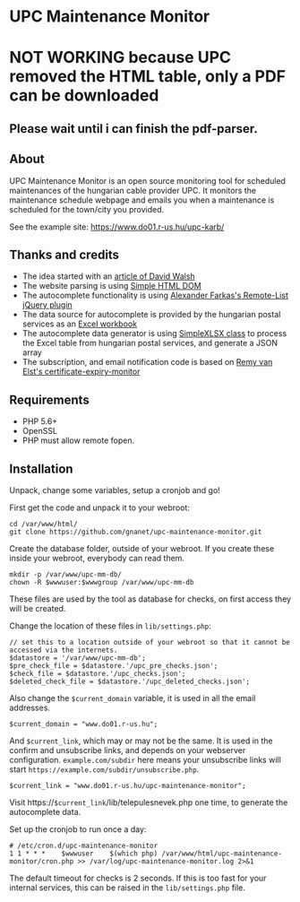 # UPC Maintenance Monitor

# NOT WORKING because UPC removed the HTML table, only a PDF can be downloaded

## Please wait until i can finish the pdf-parser.

## About

UPC Maintenance Monitor is an open source monitoring tool for scheduled maintenances of the hungarian cable provider UPC. It monitors the maintenance schedule webpage and emails you when a maintenance is scheduled for the town/city you provided.

See the example site: https://www.do01.r-us.hu/upc-karb/

## Thanks and credits

- The idea started with an [article of David Walsh](https://davidwalsh.name/php-notifications)
- The website parsing is using [Simple HTML DOM](https://github.com/samacs/simple_html_dom)
- The autocomplete functionality is using [Alexander Farkas's Remote-List jQuery plugin](https://github.com/aFarkas/remote-list)
- The data source for autocomplete is provided by the hungarian postal services as an [Excel workbook](https://www.posta.hu/static/internet/download/Iranyitoszam-Internet_uj.xlsx)
- The autocomplete data generator is using [SimpleXLSX class](https://github.com/shuchkin/simplexlsx) to process the Excel table from hungarian postal services, and generate a JSON array
- The subscription, and email notification code is based on [Remy van Elst's certificate-expiry-monitor](https://github.com/RaymiiOrg/certificate-expiry-monitor)


## Requirements

- PHP 5.6+
- OpenSSL
- PHP must allow remote fopen.

## Installation

Unpack, change some variables, setup a cronjob and go!

First get the code and unpack it to your webroot:

    cd /var/www/html/
    git clone https://github.com/gnanet/upc-maintenance-monitor.git

Create the database folder, outside of your webroot. If you create these inside your webroot, everybody can read them.

    mkdir -p /var/www/upc-mm-db/
    chown -R $wwwuser:$wwwgroup /var/www/upc-mm-db 

These files are used by the tool as database for checks, on first access they will be created.


Change the location of these files in `lib/settings.php`:

    // set this to a location outside of your webroot so that it cannot be accessed via the internets.
    $datastore = '/var/www/upc-mm-db';
    $pre_check_file = $datastore.'/upc_pre_checks.json';
    $check_file = $datastore.'/upc_checks.json';
    $deleted_check_file = $datastore.'/upc_deleted_checks.json';

Also change the `$current_domain` variable, it is used in all the email addresses.

    $current_domain = "www.do01.r-us.hu";

And `$current_link`, which may or may not be the same. It is used in the confirm and unsubscribe links, and depends on your webserver configuration. `example.com/subdir` here means your unsubscribe links will start `https://example.com/subdir/unsubscribe.php`.

    $current_link = "www.do01.r-us.hu/upc-maintenance-monitor";

Visit https://`$current_link`/lib/telepulesnevek.php one time, to generate the autocomplete data.

Set up the cronjob to run once a day:

    # /etc/cron.d/upc-maintenance-monitor
    1 1 * * *    $wwwuser    $(which php) /var/www/html/upc-maintenance-monitor/cron.php >> /var/log/upc-maintenance-monitor.log 2>&1


The default timeout for checks is 2 seconds. If this is too fast for your internal services, this can be raised in the `lib/settings.php` file.

